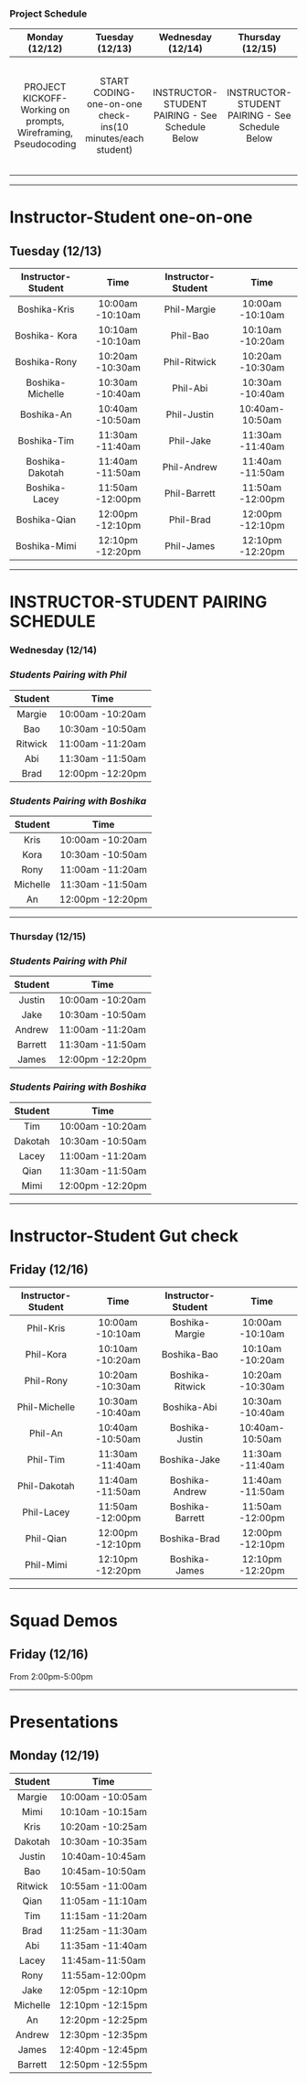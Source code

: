 ### **Project Schedule**

| Monday (12/12)         | Tuesday (12/13)         | Wednesday (12/14)                 | Thursday (12/15)         | Friday (12/16) | Saturday (12/17) | Sunday (12/18) | Monday (12/19) |
| :-------------: |:-------------:   | :-------------:     | :-------------:   | :-------------: | :-------------: | :-------------: |  :-------------: |
| PROJECT KICKOFF- Working on prompts,  Wireframing, Pseudocoding | START CODING- one-on-one check-ins(10 minutes/each student)     | INSTRUCTOR-STUDENT PAIRING - See Schedule Below | INSTRUCTOR-STUDENT PAIRING - See Schedule Below | GUT CHECK- one-on-ones(10 minutes/each student), see student progress, and Squad presentations  |  KEEP WORKING ON THE PROJECT | KEEP WORKING | STUDENT PRESENTATIONS

---

# **Instructor-Student one-on-one**
## **Tuesday (12/13)**            
| Instructor-Student | Time | Instructor-Student | Time |  
|:-------------: | :-------------: |:-------------: |:-------------: |
| Boshika-Kris | 10:00am -10:10am | Phil-Margie | 10:00am -10:10am |  
| Boshika- Kora | 10:10am -10:10am | Phil-Bao | 10:10am -10:20am |
| Boshika-Rony | 10:20am -10:30am | Phil-Ritwick | 10:20am -10:30am |
| Boshika-Michelle | 10:30am -10:40am | Phil-Abi | 10:30am -10:40am  |
| Boshika-An | 10:40am -10:50am | Phil-Justin | 10:40am-10:50am  |
| Boshika-Tim | 11:30am -11:40am | Phil-Jake | 11:30am -11:40am |  
| Boshika-Dakotah | 11:40am -11:50am | Phil-Andrew | 11:40am -11:50am |
| Boshika-Lacey | 11:50am -12:00pm  | Phil-Barrett | 11:50am -12:00pm |
| Boshika-Qian | 12:00pm -12:10pm | Phil-Brad | 12:00pm -12:10pm |
| Boshika-Mimi | 12:10pm -12:20pm | Phil-James | 12:10pm -12:20pm |
 
---

# **INSTRUCTOR-STUDENT PAIRING SCHEDULE**
### **Wednesday (12/14)**
### *Students Pairing with Phil* 
| Student | Time |  
|:-------------:   | :-------------: | 
| Margie | 10:00am -10:20am |   
| Bao | 10:30am -10:50am |
| Ritwick | 11:00am -11:20am |
| Abi | 11:30am -11:50am |
| Brad | 12:00pm -12:20pm |

### *Students Pairing with Boshika*
| Student | Time |  
|:-------------:   | :-------------: | 
| Kris | 10:00am -10:20am |
| Kora | 10:30am -10:50am |
| Rony | 11:00am -11:20am |
| Michelle | 11:30am -11:50am |
| An | 12:00pm -12:20pm |

---

### **Thursday (12/15)**
### *Students Pairing with Phil* 
| Student | Time |  
|:-------------:   | :-------------: | 
| Justin | 10:00am -10:20am |   
| Jake | 10:30am -10:50am |
| Andrew | 11:00am -11:20am |
| Barrett | 11:30am -11:50am |
| James | 12:00pm -12:20pm |


### *Students Pairing with Boshika* 
| Student | Time |  
|:-------------:   | :-------------: | 
| Tim | 10:00am -10:20am |
| Dakotah | 10:30am -10:50am |
| Lacey | 11:00am -11:20am |
| Qian | 11:30am -11:50am |
| Mimi | 12:00pm -12:20pm |


---

# **Instructor-Student Gut check**
## **Friday (12/16)**          
| Instructor-Student | Time | Instructor-Student | Time |   
|:-------------:   | :-------------: |:-------------:   | :-------------: |  
| Phil-Kris | 10:00am -10:10am | Boshika-Margie | 10:00am -10:10am | 
| Phil-Kora | 10:10am -10:20am | Boshika-Bao | 10:10am -10:20am |
| Phil-Rony | 10:20am -10:30am | Boshika-Ritwick | 10:20am -10:30am |
| Phil-Michelle | 10:30am -10:40am | Boshika-Abi | 10:30am -10:40am |
| Phil-An | 10:40am -10:50am | Boshika-Justin | 10:40am-10:50am |
| Phil-Tim | 11:30am -11:40am | Boshika-Jake | 11:30am -11:40am | 
| Phil-Dakotah | 11:40am -11:50am | Boshika-Andrew| 11:40am -11:50am |
| Phil-Lacey | 11:50am -12:00pm  | Boshika-Barrett | 11:50am -12:00pm |
| Phil-Qian | 12:00pm -12:10pm | Boshika-Brad | 12:00pm -12:10pm |
| Phil-Mimi | 12:10pm -12:20pm | Boshika-James | 12:10pm -12:20pm |

---

# **Squad Demos**
## **Friday (12/16)**
From 2:00pm-5:00pm

---

# **Presentations**
## **Monday (12/19)**
| Student | Time |  
|:-------------:   | :-------------: | 
| Margie | 10:00am -10:05am |   
| Mimi | 10:10am -10:15am |
| Kris | 10:20am -10:25am |
| Dakotah | 10:30am -10:35am |
| Justin | 10:40am-10:45am |
| Bao | 10:45am-10:50am |   
| Ritwick | 10:55am -11:00am |
| Qian | 11:05am -11:10am |
| Tim | 11:15am -11:20am |
| Brad | 11:25am -11:30am |
| Abi | 11:35am -11:40am |
| Lacey | 11:45am-11:50am |
| Rony | 11:55am-12:00pm |   
| Jake | 12:05pm -12:10pm |
| Michelle | 12:10pm -12:15pm |
| An| 12:20pm -12:25pm |
| Andrew | 12:30pm -12:35pm |
| James | 12:40pm -12:45pm |
| Barrett | 12:50pm -12:55pm |
















